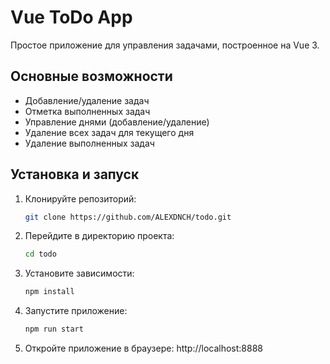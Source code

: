 # Vue ToDo App

Простое приложение для управления задачами, построенное на Vue 3.

## Основные возможности

- Добавление/удаление задач
- Отметка выполненных задач
- Управление днями (добавление/удаление)
- Удаление всех задач для текущего дня
- Удаление выполненных задач

## Установка и запуск

1. Клонируйте репозиторий:
   ```bash
   git clone https://github.com/ALEXDNCH/todo.git

2. Перейдите в директорию проекта:
   ```bash
   cd todo

3. Установите зависимости:
   ```bash
   npm install

4. Запустите приложение:
   ```bash
   npm run start

5. Откройте приложение в браузере:
   http://localhost:8888